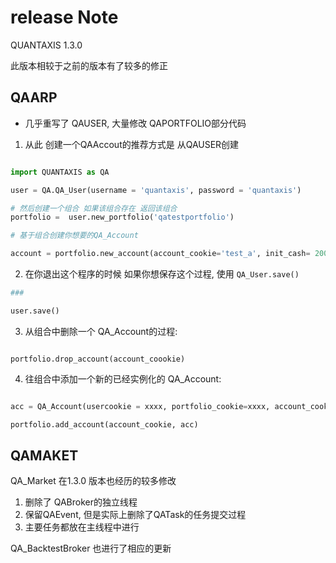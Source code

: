 # release Note

QUANTAXIS 1.3.0


此版本相较于之前的版本有了较多的修正

## QAARP

- 几乎重写了 QAUSER, 大量修改 QAPORTFOLIO部分代码


1. 从此 创建一个QAAccout的推荐方式是  从QAUSER创建

```python

import QUANTAXIS as QA

user = QA.QA_User(username = 'quantaxis', password = 'quantaxis')

# 然后创建一个组合 如果该组合存在 返回该组合
portfolio =  user.new_portfolio('qatestportfolio')

# 基于组合创建你想要的QA_Account

account = portfolio.new_account(account_cookie='test_a', init_cash= 200000, ....)

```
2. 在你退出这个程序的时候 如果你想保存这个过程, 使用 ```QA_User.save()```

```python
###

user.save()
```

3. 从组合中删除一个 QA_Account的过程:

```

portfolio.drop_account(account_coookie)
```

4. 往组合中添加一个新的已经实例化的 QA_Account:

```python

acc = QA_Account(usercookie = xxxx, portfolio_cookie=xxxx, account_cookie=xxxx)

portfolio.add_account(account_cookie, acc)
```

## QAMAKET


QA_Market 在1.3.0 版本也经历的较多修改

1. 删除了 QABroker的独立线程
2. 保留QAEvent, 但是实际上删除了QATask的任务提交过程
3. 主要任务都放在主线程中进行


QA_BacktestBroker 也进行了相应的更新



